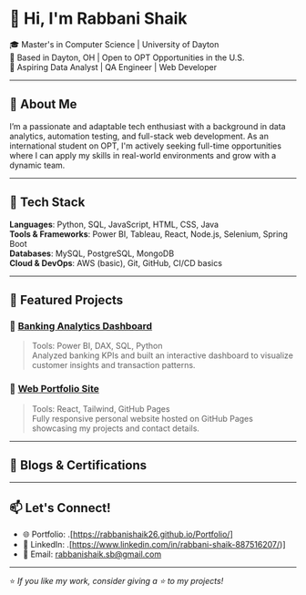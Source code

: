 # 👋 Hi, I'm Rabbani Shaik

🎓 Master's in Computer Science | University of Dayton  
📍 Based in Dayton, OH | Open to OPT Opportunities in the U.S.  
💼 Aspiring Data Analyst | QA Engineer | Web Developer  

---

## 🚀 About Me

I’m a passionate and adaptable tech enthusiast with a background in data analytics, automation testing, and full-stack web development. As an international student on OPT, I'm actively seeking full-time opportunities where I can apply my skills in real-world environments and grow with a dynamic team.

---

## 🧰 Tech Stack

**Languages**: Python, SQL, JavaScript, HTML, CSS, Java  
**Tools & Frameworks**: Power BI, Tableau, React, Node.js, Selenium, Spring Boot  
**Databases**: MySQL, PostgreSQL, MongoDB  
**Cloud & DevOps**: AWS (basic), Git, GitHub, CI/CD basics  

---

## 📂 Featured Projects

### 🔹 [Banking Analytics Dashboard](https://github.com/your-username/banking-analytics-dashboard)
> Tools: Power BI, DAX, SQL, Python  
Analyzed banking KPIs and built an interactive dashboard to visualize customer insights and transaction patterns.



### 🔹 [Web Portfolio Site](https://yourportfolio.site)
> Tools: React, Tailwind, GitHub Pages  
Fully responsive personal website hosted on GitHub Pages showcasing my projects and contact details.

---

## 📝 Blogs & Certifications

---

## 📫 Let's Connect!

- 🌐 Portfolio: .[https://rabbanishaik26.github.io/Portfolio/]
- 💼 LinkedIn: .[https://www.linkedin.com/in/rabbani-shaik-887516207/)]
- 📧 Email: rabbanishaik.sb@gmail.com

---

⭐️ _If you like my work, consider giving a ⭐ to my projects!_
